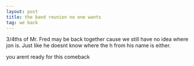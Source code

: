 ```yaml
---
layout: post
title: the band reunion no one wants
tag: we back
---
```

3/4ths of Mr. Fred may be back together cause we still have no idea where jon is. Just like he doesnt know where the h from his name is either.

you arent ready for this comeback